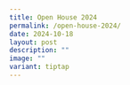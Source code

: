 ```yaml
---
title: Open House 2024
permalink: /open-house-2024/
date: 2024-10-18
layout: post
description: ""
image: ""
variant: tiptap
---
```

